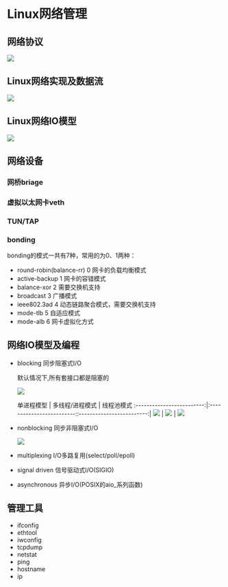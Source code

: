 # Linux网络管理 #

## 网络协议 ##
![](doc/protocols.png)

## Linux网络实现及数据流 ##
![](doc/Network_data_flow_through_kernel.png)

## Linux网络IO模型 ##
![](doc/io-model.png)

## 网络设备 ##

### 网桥briage ###

### 虚拟以太网卡veth ###

### TUN/TAP ###

### bonding ###

  bonding的模式一共有7种，常用的为0、1两种：

- round-robin(balance-rr)  0  网卡的负载均衡模式
- active-backup  1 网卡的容错模式
- balance-xor  2 需要交换机支持
- broadcast  3 广播模式
- ieee802.3ad  4 动态链路聚合模式，需要交换机支持
- mode-tlb  5 自适应模式
- mode-alb  6 网卡虚拟化方式

## 网络IO模型及编程 ##
- blocking 同步阻塞式I/O
	
	默认情况下,所有套接口都是阻塞的
		
	![](doc/blocking.png)

	单进程模型             |  多线程/进程模式 | 线程池模式
	:-------------------------:|:-------------------------::-------------------------:|
	![](doc/network-singleprocess.png)  |  ![](doc/network-multithread.png) |  ![](doc/network-threadpool.png)

- nonblocking 同步非阻塞式I/O

	![](doc/nonblocking.png)

- multiplexing I/O多路复用(select/poll/epoll)

- signal driven 信号驱动式I/O(SIGIO)

- asynchronous 异步I/O(POSIX的aio_系列函数)

## 管理工具 ##
- ifconfig
- ethtool
- iwconfig
- tcpdump
- netstat
- ping
- hostname
- ip
